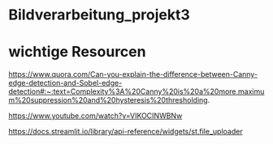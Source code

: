 # Bildverarbeitung_projekt3

# wichtige Resourcen 
https://www.quora.com/Can-you-explain-the-difference-between-Canny-edge-detection-and-Sobel-edge-detection#:~:text=Complexity%3A%20Canny%20is%20a%20more,maximum%20suppression%20and%20hysteresis%20thresholding.

https://www.youtube.com/watch?v=VIKOCINWBNw

https://docs.streamlit.io/library/api-reference/widgets/st.file_uploader

